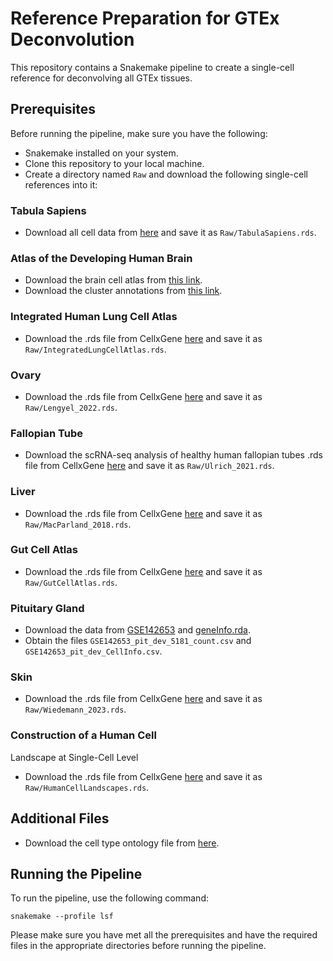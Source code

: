 # Reference Preparation for GTEx Deconvolution

This repository contains a Snakemake pipeline to create a single-cell reference for deconvolving all GTEx tissues.

## Prerequisites
Before running the pipeline, make sure you have the following:

- Snakemake installed on your system.
- Clone this repository to your local machine.
- Create a directory named `Raw` and download the following single-cell references into it:

### Tabula Sapiens

- Download all cell data from [here](https://cellxgene.cziscience.com/collections/e5f58829-1a66-40b5-a624-9046778e74f5) and save it as `Raw/TabulaSapiens.rds`.

### Atlas of the Developing Human Brain

- Download the brain cell atlas from [this link](https://storage.googleapis.com/linnarsson-lab-human/adult_human_20221007.loom).
- Download the cluster annotations from [this link](https://github.com/linnarsson-lab/adult-human-brain/raw/main/tables/cluster_annotation.xlsx).

### Integrated Human Lung Cell Atlas

- Download the .rds file from CellxGene [here](https://cellxgene.cziscience.com/collections/6f6d381a-7701-4781-935c-db10d30de293) and save it as `Raw/IntegratedLungCellAtlas.rds`.

### Ovary

- Download the .rds file from CellxGene [here](https://cellxgene.cziscience.com/collections/d36ca85c-3e8b-444c-ba3e-a645040c6185) and save it as `Raw/Lengyel_2022.rds`.

### Fallopian Tube

- Download the scRNA-seq analysis of healthy human fallopian tubes .rds file from CellxGene [here](https://cellxgene.cziscience.com/collections/fc77d2ae-247d-44d7-aa24-3f4859254c2c) and save it as `Raw/Ulrich_2021.rds`.

### Liver

- Download the .rds file from CellxGene [here](https://cellxgene.cziscience.com/collections/bd5230f4-cd76-4d35-9ee5-89b3e7475659) and save it as `Raw/MacParland_2018.rds`.

### Gut Cell Atlas

- Download the .rds file from CellxGene [here](https://cellxgene.cziscience.com/collections/e33ffcd3-7cbf-4b8c-b0f4-85587ad5019a) and save it as `Raw/GutCellAtlas.rds`.

### Pituitary Gland

- Download the data from [GSE142653](https://www.ncbi.nlm.nih.gov/geo/query/acc.cgi?acc=GSE142653) and [geneInfo.rda](https://github.com/Voineagulab/BrainCellularComposition/blob/main/Files/geneInfo.rda?raw=true).
- Obtain the files `GSE142653_pit_dev_5181_count.csv` and `GSE142653_pit_dev_CellInfo.csv`.

### Skin

- Download the .rds file from CellxGene [here](https://cellxgene.cziscience.com/e/da684768-fb01-455b-9f0f-b63a3e2f844f.cxg/) and save it as `Raw/Wiedemann_2023.rds`.

### Construction of a Human Cell

 Landscape at Single-Cell Level

- Download the .rds file from CellxGene [here](https://cellxgene.cziscience.com/collections/38833785-fac5-48fd-944a-0f62a4c23ed1) and save it as `Raw/HumanCellLandscapes.rds`.

## Additional Files
- Download the cell type ontology file from [here](http://purl.obolibrary.org/obo/cl/cl-basic.obo).

## Running the Pipeline
To run the pipeline, use the following command:
```
snakemake --profile lsf
```

Please make sure you have met all the prerequisites and have the required files in the appropriate directories before running the pipeline.